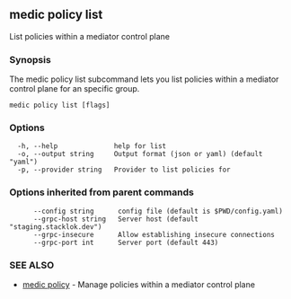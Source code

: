 ## medic policy list

List policies within a mediator control plane

### Synopsis

The medic policy list subcommand lets you list policies within a
mediator control plane for an specific group.

```
medic policy list [flags]
```

### Options

```
  -h, --help              help for list
  -o, --output string     Output format (json or yaml) (default "yaml")
  -p, --provider string   Provider to list policies for
```

### Options inherited from parent commands

```
      --config string      config file (default is $PWD/config.yaml)
      --grpc-host string   Server host (default "staging.stacklok.dev")
      --grpc-insecure      Allow establishing insecure connections
      --grpc-port int      Server port (default 443)
```

### SEE ALSO

* [medic policy](medic_policy.md)	 - Manage policies within a mediator control plane

